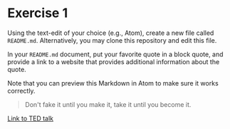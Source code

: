 # Exercise 1
Using the text-edit of your choice (e.g., Atom), create a new file called `README.md`. Alternatively, you may clone this repository and edit this file.

In your `README.md` document, put your favorite quote in a block quote, and provide a link to a website that provides additional information about the quote.

Note that you can preview this Markdown in Atom to make sure it works correctly.

> Don't fake it until you make it, take it until you become it.

[Link to TED talk](https://www.ted.com/talks/amy_cuddy_your_body_language_shapes_who_you_are?utm_campaign=tedspread&utm_medium=referral&utm_source=tedcomshare)
